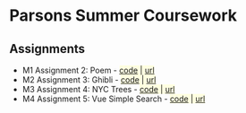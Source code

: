 # Parsons Summer Coursework

## Assignments 

* M1 Assignment 2: Poem - <span style="background-color:lightyellow">[code](https://github.com/tiffylou/Parsons/tree/master/Summer-Course/poem) | [url](https://www.tiffanyfrance.com/Parsons/summer/poem/poem.html)</span>
* M2 Assignment 3: Ghibli - <span style="background-color:lightyellow">[code](https://github.com/tiffylou/Parsons/blob/master/Summer-Course/ghibli.html) | [url](https://www.tiffanyfrance.com/Parsons/summer/ghibli.html)</span>
* M3 Assignment 4: NYC Trees - <span style="background-color:lightyellow">[code](https://github.com/tiffylou/Parsons/tree/master/Summer-Course/NYC-trees) | [url](https://www.tiffanyfrance.com/Parsons/summer/trees/)</span>
* M4 Assignment 5: Vue Simple Search - <span style="background-color:lightyellow">[code](https://github.com/tiffylou/Parsons/tree/master/Summer-Course/vue) | [url](https://www.tiffanyfrance.com/Parsons/summer/vue/)</span>
